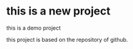 # this is a new project 

this is a demo project

this project is based on the repository of github.